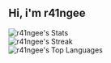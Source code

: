 ## Hi, i'm r41ngee

![r41ngee's Stats](https://github-readme-stats.vercel.app/api?username=r41ngee&theme=vue-dark&show_icons=true&hide_border=true&count_private=false) <br>
![r41ngee's Streak](https://github-readme-streak-stats.herokuapp.com/?user=r41ngee&theme=vue-dark&hide_border=true) <br>
![r41ngee's Top Languages](https://github-readme-stats.vercel.app/api/top-langs/?username=r41ngee&theme=vue-dark&show_icons=true&hide_border=true&layout=compact) <br>
